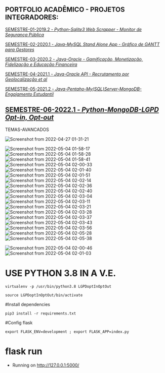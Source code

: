 ## PORTFOLIO ACADÊMICO - PROJETOS INTEGRADORES:

[SEMESTRE-01-2019.2 - *Python-Sqlite3 Web Scrapper - Monitor de Segurança Pública*](https://github.com/ODAGAMMXIX/PFOLIO1_DANZO) 

[SEMESTRE-02-2020.1 - *Java-MySQL Stand Alone App - Gráfico de GANTT para Gestores*](https://github.com/ODAGAMMXIX/PFOLIO2_GANTT)

[SEMESTRE-03-2020.2 - *Java-Oracle - Gamificação, Monetização, Fidelização e Educação Financeira*](https://github.com/ODAGAMMXIX/PFOLIO3_VALCODE)

[SEMESTRE-04-2021.1 - *Java-Oracle API - Recrutamento por Geolocalização et al*](https://github.com/ODAGAMMXIX/PFOLIO4_JOBNATION)

[SEMESTRE-05-2021.2 - *Java-Pentaho-My(SQL)Server-MongoDB-Engajamento Estudantil*](https://github.com/ODAGAMMXIX/PFOLIO5_EDUCALYTICS)

## [SEMESTRE-06-2022.1 - *Python-MongoDB-LGPD Opt-in, Opt-out*](https://github.com/ODAGAMMXIX/PFOLIO6_OPTIN_OUT)



TEMAS-AVANCADOS

![Screenshot from 2022-04-27 01-31-21](https://user-images.githubusercontent.com/54047352/165441157-5dfd32f0-fa09-41ea-82b9-3c9c73636201.png)

![Screenshot from 2022-05-04 01-58-17](https://user-images.githubusercontent.com/54047352/166626339-8e182d75-7d2e-4ac7-8137-514244de1b69.png)
![Screenshot from 2022-05-04 01-58-28](https://user-images.githubusercontent.com/54047352/166626340-9d461710-2c9c-4c50-b4f4-1d8ad796ace8.png)
![Screenshot from 2022-05-04 01-58-41](https://user-images.githubusercontent.com/54047352/166626341-69e0d45b-0d3d-4df2-8a24-476e2af35d68.png)
![Screenshot from 2022-05-04 02-00-33](https://user-images.githubusercontent.com/54047352/166626344-6cce5e90-73b6-4af0-9b0b-875b2b012aec.png)
![Screenshot from 2022-05-04 02-01-40](https://user-images.githubusercontent.com/54047352/166626349-8233bd13-d742-4354-96ff-10f96a8c39df.png)
![Screenshot from 2022-05-04 02-01-51](https://user-images.githubusercontent.com/54047352/166626352-3694be99-fe27-42e5-86a0-0e35cda16967.png)
![Screenshot from 2022-05-04 02-02-14](https://user-images.githubusercontent.com/54047352/166626354-daeba86b-2b48-40e1-8d82-b225443f8653.png)
![Screenshot from 2022-05-04 02-02-36](https://user-images.githubusercontent.com/54047352/166626356-d5dd58cb-25e6-4504-b6ef-8f106e929cd5.png)
![Screenshot from 2022-05-04 02-02-40](https://user-images.githubusercontent.com/54047352/166626359-96d2e8f8-feeb-442c-b882-39c8a6fd0ba7.png)
![Screenshot from 2022-05-04 02-03-04](https://user-images.githubusercontent.com/54047352/166626362-212a7249-9cfe-4ed2-9367-f3ab2519d4ad.png)
![Screenshot from 2022-05-04 02-03-11](https://user-images.githubusercontent.com/54047352/166626364-67a3aeac-a853-4a34-84c3-4025ded4557d.png)
![Screenshot from 2022-05-04 02-03-21](https://user-images.githubusercontent.com/54047352/166626366-9936d33d-00a6-4715-b624-09d6c4dfc16d.png)
![Screenshot from 2022-05-04 02-03-28](https://user-images.githubusercontent.com/54047352/166626368-f17c67a9-377f-4c0f-b8b1-d471d7dee4f2.png)
![Screenshot from 2022-05-04 02-03-37](https://user-images.githubusercontent.com/54047352/166626369-fd736e7e-24c2-488e-8443-48b5b997ef0e.png)
![Screenshot from 2022-05-04 02-03-43](https://user-images.githubusercontent.com/54047352/166626370-d6c316a1-ca1d-4899-bbaf-a3f66a63255d.png)
![Screenshot from 2022-05-04 02-03-56](https://user-images.githubusercontent.com/54047352/166626372-5d75a461-b724-4607-b70a-b2a251e15154.png)
![Screenshot from 2022-05-04 02-05-28](https://user-images.githubusercontent.com/54047352/166626373-5aed99c0-01bc-41a8-a5b7-f2c4bdbc68e3.png)
![Screenshot from 2022-05-04 02-05-38](https://user-images.githubusercontent.com/54047352/166626378-17611c2a-ca2f-4bd5-9b1e-7b66aa80471b.png)

![Screenshot from 2022-05-04 02-00-46](https://user-images.githubusercontent.com/54047352/166626346-142bc1fd-36b1-470c-8f8a-9d6e0e0f8f79.png)
![Screenshot from 2022-05-04 02-01-03](https://user-images.githubusercontent.com/54047352/166626348-5c13e632-06ac-41ed-9547-57b98f8bf9df.png)





# USE PYTHON 3.8 IN A V.E.
    virtualenv -p /usr/bin/python3.8 LGPDoptInOptOut

    source LGPDoptInOptOut/bin/activate

#Install dependencies

    pip3 install -r requirements.txt

#Config flask

    export FLASK_ENV=development ; export FLASK_APP=index.py

# flask run

* Running on http://127.0.0.1:5000/
